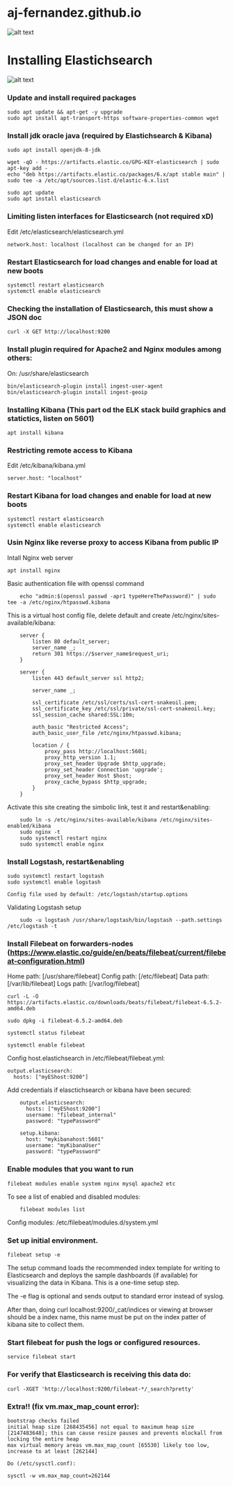 # aj-fernandez.github.io
![alt text](https://upload.wikimedia.org/wikipedia/commons/thumb/6/64/Solar-System.pdf/page1-3897px-Solar-System.pdf.jpg)

# Installing Elastichsearch
![alt text](https://ydevs.com/wp-content/uploads/2017/10/logos-stack-elk.png)
### Update and install required packages

	sudo apt update && apt-get -y upgrade
	sudo apt install apt-transport-https software-properties-common wget

### Install jdk oracle java (required by Elastichsearch & Kibana)

	sudo apt install openjdk-8-jdk

	wget -qO - https://artifacts.elastic.co/GPG-KEY-elasticsearch | sudo apt-key add -
	echo "deb https://artifacts.elastic.co/packages/6.x/apt stable main" | sudo tee -a /etc/apt/sources.list.d/elastic-6.x.list
	
	sudo apt update
	sudo apt install elasticsearch

### Limiting listen interfaces for Elasticsearch (not required xD)

 Edit /etc/elasticsearch/elasticsearch.yml

	network.host: localhost (localhost can be changed for an IP)

### Restart Elasticsearch for load changes and enable for load at new boots

	systemctl restart elasticsearch
	systemctl enable elasticsearch

### Checking the installation of Elasticsearch, this must show a JSON doc

	curl -X GET http://localhost:9200

### Install plugin required for Apache2 and Nginx modules among others:

On: /usr/share/elasticsearch
	
	bin/elasticsearch-plugin install ingest-user-agent
	bin/elasticsearch-plugin install ingest-geoip

### Installing Kibana (This part od the ELK stack build graphics and statictics, listen on 5601)

	apt install kibana

### Restricting remote access to Kibana
	
Edit /etc/kibana/kibana.yml
	
	server.host: "localhost"

### Restart Kibana for load changes and enable for load at new boots

	systemctl restart elasticsearch
	systemctl enable elasticsearch

### Usin Nginx like reverse proxy to access Kibana from public IP

Intall Nginx web server

	apt install nginx
	
 Basic authentication file with openssl command

		echo "admin:$(openssl passwd -apr1 typeHereThePassword)" | sudo tee -a /etc/nginx/htpasswd.kibana

This is a virtual host config file, delete default and create /etc/nginx/sites-available/kibana:
		
		server {
		    listen 80 default_server;
		    server_name _;
		    return 301 https://$server_name$request_uri;
		}

		server {
		    listen 443 default_server ssl http2;
 
		    server_name _;
 
		    ssl_certificate /etc/ssl/certs/ssl-cert-snakeoil.pem;
		    ssl_certificate_key /etc/ssl/private/ssl-cert-snakeoil.key;
		    ssl_session_cache shared:SSL:10m;
 
		    auth_basic "Restricted Access";
		    auth_basic_user_file /etc/nginx/htpasswd.kibana;
 
		    location / {
		        proxy_pass http://localhost:5601;
		        proxy_http_version 1.1;
		        proxy_set_header Upgrade $http_upgrade;
		        proxy_set_header Connection 'upgrade';
		        proxy_set_header Host $host;
		        proxy_cache_bypass $http_upgrade;
		    }
		}

Activate this site creating the simbolic link, test it and restart&enabling:

		sudo ln -s /etc/nginx/sites-available/kibana /etc/nginx/sites-enabled/kibana
		sudo nginx -t
		sudo systemctl restart nginx
		sudo systemctl enable nginx

### Install Logstash, restart&enabling
	
	sudo systemctl restart logstash
	sudo systemctl enable logstash
	
	Config file used by default: /etc/logstash/startup.options
	
Validating Logstash setup

		sudo -u logstash /usr/share/logstash/bin/logstash --path.settings /etc/logstash -t

### Install Filebeat on forwarders-nodes (https://www.elastic.co/guide/en/beats/filebeat/current/filebeat-configuration.html)

Home path: [/usr/share/filebeat] Config path: [/etc/filebeat] Data path: [/var/lib/filebeat] Logs path: [/var/log/filebeat]
	
	curl -L -O https://artifacts.elastic.co/downloads/beats/filebeat/filebeat-6.5.2-amd64.deb
 
	sudo dpkg -i filebeat-6.5.2-amd64.deb

	systemctl status filebeat

	systemctl enable filebeat

 Config host.elastichsearch in /etc/filebeat/filebeat.yml:

	output.elasticsearch:
	  hosts: ["myEShost:9200"]

Add credentials if elasctichsearch or kibana have been secured:
		
		output.elasticsearch:
		  hosts: ["myEShost:9200"]
		  username: "filebeat_internal"
		  password: "typePassword" 

		setup.kibana:
		  host: "mykibanahost:5601"
		  username: "myKibanaUser"  
		  password: "typePassword"

### Enable modules that you want to run

	filebeat modules enable system nginx mysql apache2 etc
	
To see a list of enabled and disabled modules:
		
		filebeat modules list

Config modules: /etc/filebeat/modules.d/system.yml

### Set up initial environment.

	filebeat setup -e

The setup command loads the recommended index template for writing to Elasticsearch and deploys the sample dashboards (if available) for visualizing the data in Kibana. This is a one-time setup step.

The -e flag is optional and sends output to standard error instead of syslog.

After than, doing curl localhost:9200/_cat/indices or viewing at browser should be a index name, this name must be put on the index patter of kibana site to collect them.

### Start filebeat for push the logs or configured resources.

	service filebeat start

### For verify that Elasticsearch is receiving this data do:

	curl -XGET 'http://localhost:9200/filebeat-*/_search?pretty'


### Extra!! (fix vm.max_map_count error):

	bootstrap checks failed
	initial heap size [268435456] not equal to maximum heap size [2147483648]; this can cause resize pauses and prevents mlockall from locking the entire heap
	max virtual memory areas vm.max_map_count [65530] likely too low, increase to at least [262144]

	Do (/etc/sysctl.conf):

	sysctl -w vm.max_map_count=262144
